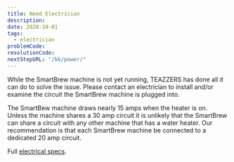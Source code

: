 ```yaml
---
title: Need Electrician
description:
date: 2020-10-01
tags:
  - electrician
problemCode: 
resolutionCode: 
nextStepURL: "/kb/power/"
---
```

While the SmartBrew machine is not yet running, TEAZZERS has done all it can do to solve the issue.  Please contact an electrician to install and/or examine the circuit the SmartBrew machine is plugged into.

The SmartBew machine draws nearly 15 amps when the heater is on. Unless the machine shares a 30 amp circuit it is unlikely that the SmartBrew can share a circuit with any other machine that has a water heater.  Our recommendation is that each SmartBrew machine be connected to a dedicated 20 amp circuit.

Full [electrical specs](/kb/power/electrical-specs/).